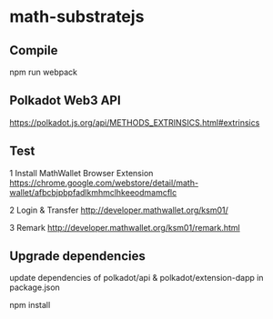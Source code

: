 # math-substratejs

## Compile
npm run webpack

## Polkadot Web3 API
https://polkadot.js.org/api/METHODS_EXTRINSICS.html#extrinsics

## Test

1 Install MathWallet Browser Extension
https://chrome.google.com/webstore/detail/math-wallet/afbcbjpbpfadlkmhmclhkeeodmamcflc

2 Login & Transfer
http://developer.mathwallet.org/ksm01/

3 Remark
http://developer.mathwallet.org/ksm01/remark.html

## Upgrade dependencies
update dependencies of polkadot/api & polkadot/extension-dapp in package.json

npm install
